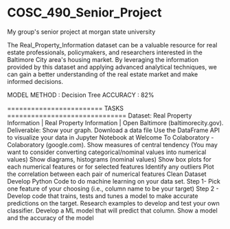 # COSC_490_Senior_Project
My group's senior project at morgan state university


The Real_Property_Information dataset
can be a valuable resource for real estate
professionals, policymakers, and
researchers interested in the Baltimore
City area's housing market. By leveraging
the information provided by this dataset
and applying advanced analytical
techniques, we can gain a better
understanding of the real estate market
and make informed decisions.

MODEL METHOD : Decision Tree
ACCURACY : 82%

======================== TASKS ==============================
Dataset:  Real Property Information | Real Property Information | Open Baltimore (baltimorecity.gov).
Deliverable: Show your graph.
Download a data file
Use the DataFrame API to visualize your data in Jupyter Notebook at Welcome To Colaboratory - Colaboratory (google.com). 
Show measures of central tendency (You may want to consider converting categorical/nominal values into numerical values)
Show diagrams, histograms (nominal values)
Show box plots for each numerical features or for selected features
Identify any outliers
Plot the correlation between each pair of numerical features
Clean Dataset
Develop Python Code to do machine learning on your data set.
Step 1- Pick one feature of your choosing (i.e., column name to be your target)
Step 2 - Develop code that trains, tests and tunes a model to make accurate predictions on the target. Research examples to develop and test your own classifier.
Develop a ML model that will predict that column.
Show a model and the accuracy of the model
